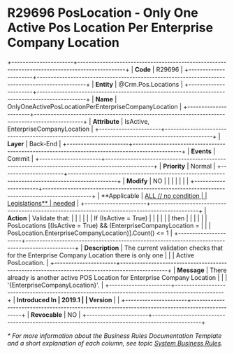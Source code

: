 ﻿---
erp.type: business-rule
erp.entity: Crm.Pos.Locations
---

# R29696 PosLocation - Only One Active Pos Location Per Enterprise Company Location
+----------------------+-----------------------------------------------------------------------------------------------+
| **Code**             | R29696                                                                                        |
+----------------------+-----------------------------------------------------------------------------------------------+
| **Entity**           | @Crm.Pos.Locations                                                                            |
+----------------------+-----------------------------------------------------------------------------------------------+
| **Name**             | OnlyOneActivePosLocationPerEnterpriseCompanyLocation                                          |
+----------------------+-----------------------------------------------------------------------------------------------+
| **Attribute**        | IsActive, EnterpriseCompanyLocation                                                           |
+----------------------+-----------------------------------------------------------------------------------------------+
| **Layer**            | Back-End                                                                                      |
+----------------------+-----------------------------------------------------------------------------------------------+
| **Events**           | Commit                                                                                        |
+----------------------+-----------------------------------------------------------------------------------------------+
| **Priority**         | Normal                                                                                        |
+----------------------+-----------------------------------------------------------------------------------------------+
| **Modify**           | NO                                                                                            |
|                      |                                                                                               |
|                      |                                                                                               |
+----------------------+-----------------------------------------------------------------------------------------------+
| **Applicable         | [ALL // no condition                                                                          |
| Legislations**       | needed](xref:applicable-legislations)                                                         |
+----------------------+-----------------------------------------------------------------------------------------------+
| **Action**           | Validate that:                                                                                |
|                      |                                                                                               |
|                      | If (IsActive = True)                                                                          |
|                      |                                                                                               |
|                      | then                                                                                          |
|                      |                                                                                               |
|                      | PosLocations \[(IsActive = True) && (EnterpriseCompanyLocation =                              |
|                      | PosLocation.EnterpriseCompanyLocation)\].Count() \<= 1                                        |
+----------------------+-----------------------------------------------------------------------------------------------+
| **Description**      | The current validation checks that for the Enterprise Company Location there is only one      |
|                      | Active PosLocation.                                                                           |
+----------------------+-----------------------------------------------------------------------------------------------+
| **Message**          | There already is another active POS Location for Enterprise Company Location                  |
|                      | \'{EnterpriseCompanyLocation}\'.                                                              |
+----------------------+-----------------------------------------------------------------------------------------------+
| **Introduced In      | 2019.1                                                                                        |
| Version**            |                                                                                               |
+----------------------+-----------------------------------------------------------------------------------------------+
| **Revocable**        | NO                                                                                            |
+----------------------+-----------------------------------------------------------------------------------------------+

*\* For more information about the Business Rules Documentation Template and a short explanation of each column, see
topic [System Business Rules](../templates/template-description-system-business-rules.md).*
